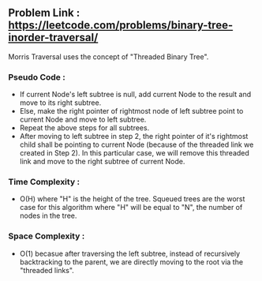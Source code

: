 ## Problem Link : https://leetcode.com/problems/binary-tree-inorder-traversal/

  Morris Traversal uses the concept of "Threaded Binary Tree".
### Pseudo Code :
  - If current Node's left subtree is null, add current Node to the result and move to its right subtree.
  - Else, make the right pointer of rightmost node of left subtree point to current Node and move to left subtree.
  - Repeat the above steps for all subtrees.
  - After moving to left subtree in step 2, the right pointer of it's rightmost child shall be pointing to current Node (because of the threaded link we created in Step 2). In this particular case, we will remove this threaded link and move to the right subtree of current Node.

### Time Complexity : 
  - O(H) where "H" is the height of the tree. Squeued trees are the worst case for this algorithm where "H" will be equal to "N", the number of nodes in the tree.
    
### Space Complexity : 
  - O(1) becasue after traversing the left subtree, instead of recursively backtracking to the parent, we are directly moving to the root via the "threaded links".
